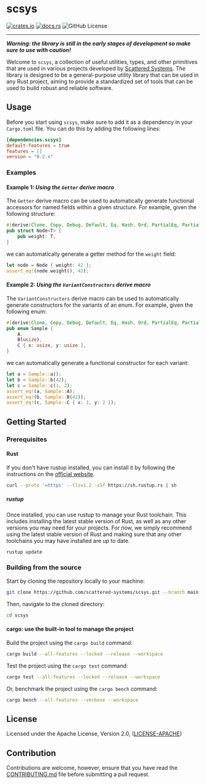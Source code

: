 # scsys

[![crates.io](https://img.shields.io/crates/v/scsys?style=for-the-badge&logo=rust)](https://crates.io/crates/scsys)
[![docs.rs](https://img.shields.io/docsrs/scsys?style=for-the-badge&logo=docs.rs)](https://docs.rs/scsys)
![GitHub License](https://img.shields.io/github/license/scattered-systems/scsys?style=for-the-badge&logo=github&link=https%3A%2F%2Fgithub.com%2Fscattered-systems%2Fscsys%2Fblob%2Fmain%2FLICENSE)

***

_**Warning: the library is still in the early stages of development so make sure to use with caution!**_

Welcome to `scsys`, a collection of useful utilities, types, and other primitives that are used in various projects developed by [Scattered Systems](https://github.com/scattered-systems). The library is designed to be a general-purpose utility library that can be used in any Rust project, aiming to provide a standardized set of tools that can be used to build robust and reliable software.

## Usage

Before you start using `scsys`, make sure to add it as a dependency in your `Cargo.toml` file. You can do this by adding the following lines:

```toml
[dependencies.scsys]
default-features = true
features = []
version = "0.2.x"
```

### Examples

#### Example 1: _Using the `Getter` derive macro_

The `Getter` derive macro can be used to automatically generate functional accessors for named fields within a given structure. For example, given the following structure:

```rust
#[derive(Clone, Copy, Debug, Default, Eq, Hash, Ord, PartialEq, PartialOrd, scsys::Getter)]
pub struct Node<T> {
    pub weight: T,
}
```

we can automatically generate a getter method for the `weight` field:

```rust
let node = Node { weight: 42 };
assert_eq!(node.weight(), 42);
```

#### Example 2: _Using the `VariantConstructors` derive macro_

The `VariantConstructors` derive macro can be used to automatically generate constructors for the variants of an enum. For example, given the following enum:

```rust
#[derive(Clone, Copy, Debug, Default, Eq, Hash, Ord, PartialEq, PartialOrd, scsys::VariantConstructors)]
pub enum Sample {
    A,
    B(usize),
    C { x: usize, y: usize },
}
```

we can automatically generate a functional constructor for each variant:

```rust
let a = Sample::a();
let b = Sample::b(42);
let c = Sample::c(1, 2);
assert_eq!(a, Sample::A);
assert_eq!(b, Sample::B(42));
assert_eq!(c, Sample::C { x: 1, y: 2 });
```

## Getting Started

### Prerequisites

#### Rust

If you don't have rustup installed, you can install it by following the instructions on the [official website](https://www.rust-lang.org/tools/install).

```bash
curl --proto '=https' --tlsv1.2 -sSf https://sh.rustup.rs | sh
```

##### _rustup_

Once installed, you can use rustup to manage your Rust toolchain. This includes installing the latest stable version of Rust, as well as any other versions you may need for your projects. For now, we simply recommend using the latest stable version of Rust and making sure that any other toolchains you may have installed are up to date.

```bash
rustup update
```

### Building from the source

Start by cloning the repository locally to your machine:

```bash
git clone https://github.com/scattered-systems/scsys.git --branch main
```

Then, navigate to the cloned directory:

```bash
cd scsys
```

#### cargo: use the built-in tool to manage the project

Build the project using the `cargo build` command:

```bash
cargo build --all-features --locked --release --workspace
```

Test the project using the `cargo test` command:

```bash
cargo test --all-features --locked --release --workspace
```

Or, benchmark the project using the `cargo bench` command:

```bash
cargo bench --all-features --verbose --workspace 
```

## License

Licensed under the Apache License, Version 2.0, ([LICENSE-APACHE](http://www.apache.org/licenses/LICENSE-2.0))

## Contribution

Contributions are welcome, however, ensure that you have read the [CONTRIBUTING.md](CONTRIBUTING.md) file before submitting a pull request.
